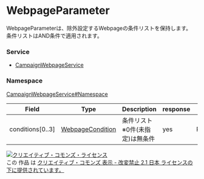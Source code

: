 # WebpageParameter
WebpageParameterは、除外設定するWebpageの条件リストを保持します。
条件リストはAND条件で適用されます。

### Service
+ [CampaignWebpageService](../../services/CampaignWebpageService.md)

### Namespace
[CampaignWebpageService#Namespace](../../services/CampaignWebpageService.md#namespace)

| Field | Type | Description | response | add | remove
|---|---|---|---|---|---|
| conditions[0..3]| [WebpageCondition](./WebpageCondition.md) | 条件リスト ※0件(未指定)は無条件  | yes | Requirement | Ignore

<a rel="license" href="http://creativecommons.org/licenses/by-nd/2.1/jp/"><img alt="クリエイティブ・コモンズ・ライセンス" style="border-width:0" src="https://i.creativecommons.org/l/by-nd/2.1/jp/88x31.png" /></a><br />この 作品 は <a rel="license" href="http://creativecommons.org/licenses/by-nd/2.1/jp/">クリエイティブ・コモンズ 表示 - 改変禁止 2.1 日本 ライセンスの下に提供されています。</a>
